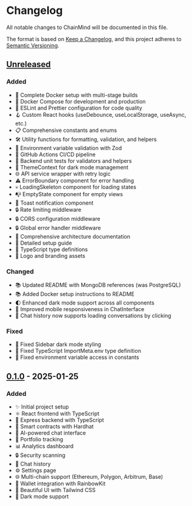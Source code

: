 # Changelog

All notable changes to ChainMind will be documented in this file.

The format is based on [Keep a Changelog](https://keepachangelog.com/en/1.0.0/),
and this project adheres to [Semantic Versioning](https://semver.org/spec/v2.0.0.html).

## [Unreleased]

### Added
- 🐳 Complete Docker setup with multi-stage builds
- 🐳 Docker Compose for development and production
- 🔧 ESLint and Prettier configuration for code quality
- 🪝 Custom React hooks (useDebounce, useLocalStorage, useAsync, etc.)
- 📋 Comprehensive constants and enums
- 🛠️ Utility functions for formatting, validation, and helpers
- 🔐 Environment variable validation with Zod
- 🚀 GitHub Actions CI/CD pipeline
- 🧪 Backend unit tests for validators and helpers
- 🎨 ThemeContext for dark mode management
- 🌐 API service wrapper with retry logic
- ⚠️ ErrorBoundary component for error handling
- 💀 LoadingSkeleton component for loading states
- 📭 EmptyState component for empty views
- 🎨 Toast notification component
- 🔒 Rate limiting middleware
- 🔒 CORS configuration middleware
- 🔒 Global error handler middleware
- 📖 Comprehensive architecture documentation
- 📖 Detailed setup guide
- 📝 TypeScript type definitions
- 🎯 Logo and branding assets

### Changed
- 📚 Updated README with MongoDB references (was PostgreSQL)
- 📚 Added Docker setup instructions to README
- 🌓 Enhanced dark mode support across all components
- 📱 Improved mobile responsiveness in ChatInterface
- 🔄 Chat history now supports loading conversations by clicking

### Fixed
- 🐛 Fixed Sidebar dark mode styling
- 🐛 Fixed TypeScript ImportMeta.env type definition
- 🔧 Fixed environment variable access in constants

## [0.1.0] - 2025-01-25

### Added
- ✨ Initial project setup
- ⚛️ React frontend with TypeScript
- 🔧 Express backend with TypeScript
- 📱 Smart contracts with Hardhat
- 🤖 AI-powered chat interface
- 💼 Portfolio tracking
- 📊 Analytics dashboard
- 🔒 Security scanning
- 📜 Chat history
- ⚙️ Settings page
- 🌐 Multi-chain support (Ethereum, Polygon, Arbitrum, Base)
- 👛 Wallet integration with RainbowKit
- 🎨 Beautiful UI with Tailwind CSS
- 🌙 Dark mode support

[Unreleased]: https://github.com/your-username/chainmind/compare/v0.1.0...HEAD
[0.1.0]: https://github.com/your-username/chainmind/releases/tag/v0.1.0
